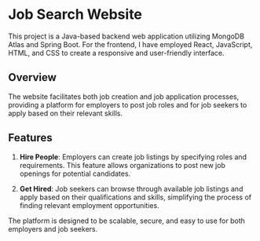 # Job Search Website

This project is a Java-based backend web application utilizing MongoDB Atlas and Spring Boot. For the frontend, I have employed React, JavaScript, HTML, and CSS to create a responsive and user-friendly interface.

## Overview
The website facilitates both job creation and job application processes, providing a platform for employers to post job roles and for job seekers to apply based on their relevant skills.

## Features

1. **Hire People**: Employers can create job listings by specifying roles and requirements. This feature allows organizations to post new job openings for potential candidates.

2. **Get Hired**: Job seekers can browse through available job listings and apply based on their qualifications and skills, simplifying the process of finding relevant employment opportunities.

The platform is designed to be scalable, secure, and easy to use for both employers and job seekers.
